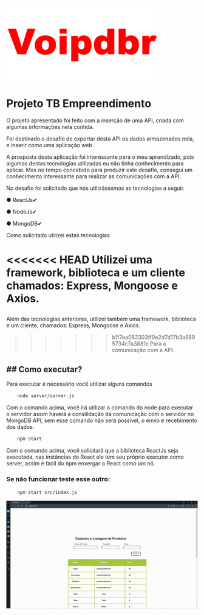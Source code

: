 <img src="https://github.com/Voipdbr/Projeto-TB-Empreendimento/blob/master/video/voip.gif" alt="Voipdbr"  width="400" alt="404 image"/>

<h1>Projeto TB Empreendimento</h1>

O projeto apresentado foi feito  com a inserção de uma API, criada com algumas informações nela contida.

Foi destinado o desafio de exportar desta API os dados armazenados nela, e inserir como uma aplicação web. 

A prosposta desta aplicação foi interessante para o meu aprendizado, pois algumas destas tecnologias utilizadas eu não tinha conhecimento para aplicar. Mas no tempo concebido para produzir este desafio, consegui um conhecimento interessante para realizar as comunicações com a API.

No desafio foi solicitado que nós utilizássemos as tecnologias a seguir.

<p></p>
● ReactJs✔
<p></p>
● NodeJs✔
<p></p>
● MongoDB✔
<p></p>

Como solicitado utilizei estas tecnologias.

<<<<<<< HEAD
Utilizei uma framework, biblioteca e um cliente chamados: Express, Mongoose e Axios.<p></p>
=======
Além das tecnologias anteriores, utilizei também uma framework, biblioteca e um cliente, chamados: Express, Mongoose e Axios.<p></p>
>>>>>>> b1f7ea082303ff0e2d7d17b3a5895734c7a3881c
Para a comunicação com a API.

<h2>## Como executar?</h2>

Para executar é necessário você utilizar alguns comandos

```bash
    node server/server.js
```

Com o comando acima, você irá utilizar o comando do node para executar o servidor assim haverá a consilidação da comunicação com o servidor no MongoDB API, sem esse comando não será possivel, o envio e recebimento dos dados.

```bash
    npm start
```

Com o comando acima, você solicitará que a biblioteca ReactJs seja executada, nas instâncias do React ele tem seu próprio executor como server, assim é facil do npm enxergar o React como um nó.

<h3>Se não funcionar teste esse outro:</h3>

```bash
    npm start src/index.js
```


<img src="https://github.com/Voipdbr/Projeto-TB-Empreendimento/blob/master/video/tela.gif" alt="Site"  width="800" alt="404 image"/>
